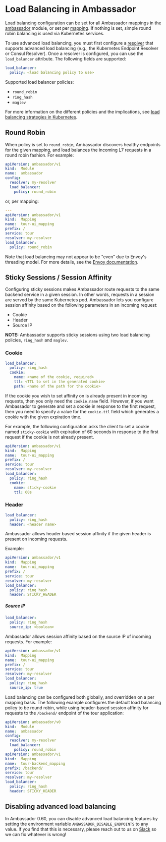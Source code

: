 # Load Balancing in Ambassador

Load balancing configuration can be set for all Ambassador mappings in the [ambassador](/reference/core/ambassador) module, or set per [mapping](https://www.getambassador.io/reference/mappings#configuring-mappings). If nothing is set, simple round robin balancing is used via Kubernetes services.

To use advanced load balancing, you must first configure a [resolver](/reference/core/resolvers) that supports advanced load balancing (e.g., the Kubernetes Endpoint Resolver or Consul Resolver). Once a resolver is configured, you can use the `load_balancer` attribute. The following fields are supported:

```yaml
load_balancer:
  policy: <load balancing policy to use>
```

Supported load balancer policies:
- `round_robin`
- `ring_hash`
- `maglev`

For more information on the different policies and the implications, see [load balancing strategies in Kubernetes](https://blog.getambassador.io/load-balancing-strategies-in-kubernetes-l4-round-robin-l7-round-robin-ring-hash-and-more-6a5b81595d6c?source=collection_home---4------0---------------------).

## Round Robin
When policy is set to `round_robin`, Ambassador discovers healthy endpoints for the given mapping, and load balances the incoming L7 requests in a round robin fashion. For example:

```yaml
apiVersion: ambassador/v1
kind:  Module
name:  ambassador
config:
  resolver: my-resolver
  load_balancer:
    policy: round_robin
```

or, per mapping:

```yaml
---
apiVersion: ambassador/v1
kind:  Mapping
name:  tour-ui_mapping
prefix: /
service: tour
resolver: my-resolver
load_balancer:
  policy: round_robin
```

Note that load balancing may not appear to be "even" due to Envoy's threading model. For more details, see the [Envoy documentation](https://www.envoyproxy.io/docs/envoy/latest/faq/concurrency_lb).

## Sticky Sessions / Session Affinity
Configuring sticky sessions makes Ambassador route requests to the same backend service in a given session. In other words, requests in a session are served by the same Kubernetes pod. Ambassador lets you configure session affinity based on the following parameters in an incoming request:

- Cookie
- Header
- Source IP

**NOTE:** Ambassador supports sticky sessions using two load balancing policies, `ring_hash` and `maglev`.


### Cookie
```yaml
load_balancer:
  policy: ring_hash
  cookie:
    name: <name of the cookie, required>
    ttl: <TTL to set in the generated cookie>
    path: <name of the path for the cookie>
```

If the cookie you wish to set affinity on is already present in incoming requests, then you only need the `cookie.name` field. However, if you want Ambassador to generate and set a cookie in response to the first request, then you need to specify a value for the `cookie.ttl` field which generates a cookie with the given expiration time.

For example, the following configuration asks the client to set a cookie named `sticky-cookie` with expiration of 60 seconds in response to the first request if the cookie is not already present.

```yaml
apiVersion: ambassador/v1
kind:  Mapping
name:  tour-ui_mapping
prefix: /
service: tour
resolver: my-resolver
load_balancer:
  policy: ring_hash
  cookie:
    name: sticky-cookie
    ttl: 60s
```

### Header
```yaml
load_balancer:
  policy: ring_hash
  header: <header name>
```

Ambassador allows header based session affinity if the given header is present on incoming requests.

Example:
```yaml
apiVersion: ambassador/v1
kind:  Mapping
name:  tour-ui_mapping
prefix: /
service: tour
resolver: my-resolver
load_balancer:
  policy: ring_hash
  header: STICKY_HEADER
```

##### Source IP
```yaml
load_balancer:
  policy: ring_hash
  source_ip: <boolean>
```

Ambassador allows session affinity based on the source IP of incoming requests. For example:

```yaml
apiVersion: ambassador/v1
kind:  Mapping
name:  tour-ui_mapping
prefix: /
service: tour
resolver: my-resolver
load_balancer:
  policy: ring_hash
  source_ip: true
```

Load balancing can be configured both globally, and overridden on a per mapping basis. The following example configures the default load balancing policy to be round robin, while using header-based session affinity for requests to the `/backend/` endpoint of the tour application:

```yaml
apiVersion: ambassador/v0
kind:  Module
name:  ambassador
config:
  resolver: my-resolver
  load_balancer:
    policy: round_robin
apiVersion: ambassador/v1
kind:  Mapping
name:  tour-backend_mapping
prefix: /backend/
service: tour
resolver: my-resolver
load_balancer:
  policy: ring_hash
  header: STICKY_HEADER
```

## Disabling advanced load balancing

In Ambassador 0.60, you can disable advanced load balancing features by setting the environment variable `AMBASSADOR_DISABLE_ENDPOINTS` to any value. If you find that this is necessary, please reach out to us on [Slack](https://d6e.co/slack) so we can fix whatever is wrong!

